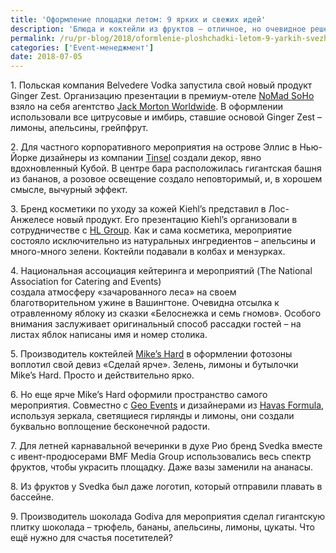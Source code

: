 ```yaml
---
title: 'Оформление площадки летом: 9 ярких и свежих идей'
description: 'Блюда и коктейли из фруктов – отличное, но очевидное решение для летних open-air мероприятий. Просто еда – скучно. Собрали опыт зарубежных оформителей площадок и организаторов мероприятий, где фрукты использовали не по назначению, но совершенно удачно.'
permalink: /ru/pr-blog/2018/oformlenie-ploshchadki-letom-9-yarkih-svezhih-idey
categories: ['Event-менеджмент']
date: 2018-07-05
---
```

<p>1. Польская компания Belvedere Vodka запустила свой новый продукт Ginger Zest. Организацию презентации в премиум-отеле <a href="http://www.thenomadhotel.com/">NoMad SoHo</a> взяло на себя агентство <a href="http://www.jackmorton.com/">Jack Morton Worldwide</a>. В оформлении использовали все цитрусовые и имбирь, ставшие основой Ginger Zest &ndash; лимоны, апельсины, грейпфрут.</p>
<p>2. Для частного корпоративного мероприятия на острове Эллис в Нью-Йорке дизайнеры из компании <a href="http://tinseldesign.com/">Tinsel</a> создали декор, явно вдохновленный Кубой. В центре бара расположилась гигантская башня из бананов, а розовое освещение создало неповторимый, и, в хорошем смысле, вычурный эффект.</p>
<p>3. Бренд косметики по уходу за кожей Kiehl&rsquo;s представил в Лос-Анжелесе новый продукт. Его презентацию Kiehl&rsquo;s организовали в сотрудничестве с <a href="http://www.hlgrp.com/">HL Group</a>. Как и сама косметика, мероприятие состояло исключительно из натуральных ингредиентов &ndash; апельсины и много-много зелени. Коктейли подавали в колбах и мензурках.</p>
<p>4. Национальная ассоциация кейтеринга и мероприятий (The National Association for Catering and Events) создала&nbsp;атмосферу&nbsp;&laquo;зачарованного&nbsp;леса&raquo;&nbsp;на своем благотворительном&nbsp;ужине в Вашингтоне. Очевидна отсылка к отравленному яблоку из сказки &laquo;Белоснежка и семь гномов&raquo;. Особого внимания заслуживает оригинальный способ рассадки гостей &ndash; на листах яблок написаны имя и номер столика.</p>
<p>5. Производитель коктейлей <a href="https://www.mikeshard.com/">Mike&rsquo;s Hard</a> в оформлении фотозоны воплотил свой девиз &laquo;Сделай ярче&raquo;. Зелень, лимоны и бутылочки Mike&rsquo;s Hard. Просто и действительно ярко.</p>
<p>6. Но еще ярче Mike&rsquo;s Hard оформили пространство самого мероприятия. Совместно с <a href="http://geoevents.com/">Geo Events</a> и дизайнерами из <a href="http://www.havasformula.com/">Havas Formula</a>, используя зеркала, светящиеся гирлянды и лимоны, они создали буквально воплощение бесконечной радости.</p>
<p>7. Для летней карнавальной вечеринки в духе Рио&nbsp;бренд Svedka вместе с ивент-продюсерами BMF Media Group использовались весь спектр фруктов, чтобы украсить площадку. Даже вазы заменили на ананасы.</p>
<p>8. Из фруктов у Svedka был даже логотип, который отправили плавать в бассейне.</p>
<p>9. Производитель шоколада Godiva для мероприятия сделал гигантскую плитку шоколада &ndash; трюфель, бананы, апельсины, лимоны, цукаты. Что ещё нужно для счастья посетителей? &nbsp;&nbsp;</p>
